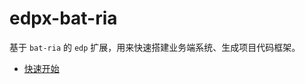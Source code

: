 # edpx-bat-ria

基于 `bat-ria` 的 `edp` 扩展，用来快速搭建业务端系统、生成项目代码框架。

* [快速开始](https://github.com/ecomfe/edpx-bat-ria/wiki/%E5%BF%AB%E9%80%9F%E5%BC%80%E5%A7%8B)